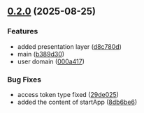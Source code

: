 ## [0.2.0](https://github.com/rares-vsl/UserTs/compare/v0.1.0...v0.2.0) (2025-08-25)

### Features

* added presentation layer ([d8c780d](https://github.com/rares-vsl/UserTs/commit/d8c780de226a4d05e1820dbb5198ff8980b9f16a))
* main ([b389d30](https://github.com/rares-vsl/UserTs/commit/b389d3034d685e344140bc69e0a1513866c47148))
* user domain ([000a417](https://github.com/rares-vsl/UserTs/commit/000a4177cfa839cae34db4287e93e2c2b0cfd25f))

### Bug Fixes

* access token type fixed ([29de025](https://github.com/rares-vsl/UserTs/commit/29de025d05c2acb2fb7d4cee44e5c8e561662b25))
* added the content of startApp ([8db6be6](https://github.com/rares-vsl/UserTs/commit/8db6be655bbb3761ee96d9d3300a6042127cf576))
